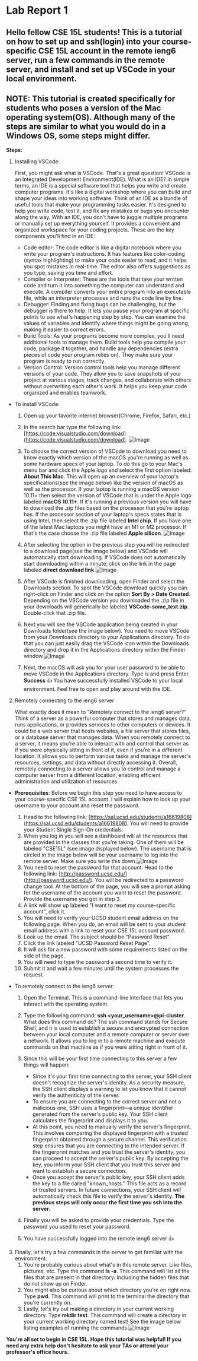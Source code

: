 # Lab Report 1

## Hello fellow CSE 15L students! This is a tutorial on how to set up and ssh(login) into your course-specific CSE 15L account in the remote ieng6 server, run a few commands in the remote server, and install and set up VSCode in your local environment.
## NOTE: This tutorial is created specifically for students who poses a version of the Mac operating system(OS). Although many of the steps are similar to what you would do in a Windows OS, some steps might differ.

**Steps:**
1. Installing VSCode:

   First, you might ask what is VSCode. That's a great question! VSCode is an Integrated Development Environment(IDE). What is an IDE? In simple terms, an IDE is a special software tool that helps you write and create computer programs. It's like a digital workshop where you can build and shape your ideas into working software. Think of an IDE as a bundle of useful tools that make your programming tasks easier. It's designed to help you write code, test it, and fix any mistakes or bugs you encounter along the way. With an IDE, you don't have to juggle multiple programs or manually set up everything yourself. It provides a convenient and organized workspace for your coding projects. These are the key components you'll find in an IDE:
   	* Code editor: The code editor is like a digital notebook where you write your program's instructions. It has features like color-coding (syntax highlighting) to make your code easier to read, and it helps you spot mistakes in real-time. The editor also offers suggestions as you type, saving you time and effort.
   	* Compiler or Interpreter: These are the tools that take your written code and turn it into something the computer can understand and execute. A compiler converts your entire program into an executable file, while an interpreter processes and runs the code line by line.
   	* Debugger: Finding and fixing bugs can be challenging, but the debugger is there to help. It lets you pause your program at specific points to see what's happening step by step. You can examine the values of variables and identify where things might be going wrong, making it easier to correct errors.
   	* Build Tools: As your programs become more complex, you'll need additional tools to manage them. Build tools help you compile your code, package it together, and handle any dependencies (extra pieces of code your program relies on). They make sure your program is ready to run correctly.
   	* Version Control: Version control tools help you manage different versions of your code. They allow you to save snapshots of your project at various stages, track changes, and collaborate with others without overwriting each other's work. It helps you keep your code organized and enables teamwork.

* To install VSCode:

  1. Open up your favorite internet browser(Chrome, Firefox, Safari, etc.)

  2. In the search bar type the following link: [https://code.visualstudio.com/download](https://code.visualstudio.com/download).
     ![Image](https://github.com/AlbardEspinoza/cse15l-lab-reports/blob/main/lab_report_1/VSCode_download_page.png)
  3. To choose the correct version of VSCode to download you need to know exactly which version of the macOS you're running as well as some hardware specs of your laptop. To do this go to your Mac's menu bar and click the Apple logo and select the first option labeled: **About This Mac**. This will open up an overview of your laptop's specifications(see the image below) like the version of macOS as well as the processor. If your laptop is running a macOS version 10.11+ then select the version of VSCode that is under the Apple logo labeled **macOS 10.11+**. If it's running a previous version you will have to download the .zip files based on the processor that you're laptop has. If the processor section of your laptop's specs states that is using Intel, then select the .zip file labeled **Intel chip**. If you have one of the latest Mac laptops you might have an M1 or M2 processor. If that's the case choose the .zip file labeled **Apple silicon**. ![Image](https://github.com/AlbardEspinoza/cse15l-lab-reports/blob/main/lab_report_1/Laptop_specs_example.png)
  4. After selecting the option in the previous step you will be redirected to a download page(see the image below) and VSCode will automatically start downloading. If VSCode does not automatically start downloading within a minute, click on the link in the page labeled **direct download link**.![Image](https://github.com/AlbardEspinoza/cse15l-lab-reports/blob/main/lab_report_1/Download_link.png)
  5. After VSCode is finished downloading, open Finder and select the Downloads section. To spot the VSCode download quickly you can right-click on Finder and click on the option **Sort By > Date Created**. Depending on the VSCode version you downloaded the .zip file in your downloads will generically be labeled **VSCode-some_text.zip**. Double-click that .zip file.
  6. Next you will see the VSCode application being created in your Downloads folder(see the image below). You need to move VSCode from your Downloads directory to your Applications directory. To do that you can just easily drag the VSCode icon within the Downloads directory and drop it in the Applications directory within the Finder window.![Image](https://github.com/AlbardEspinoza/cse15l-lab-reports/blob/main/lab_report_1/VSCode_downloaded_app.png)
  7. Next, the macOS will ask you for your user password to be able to move VSCode in the Applications directory. Type is and press Enter.
     **Success** :thumbsup: You have successfully installed VSCode to your local environment. Feel free to open and play around with the IDE.

2. Remotely connecting to the ieng6 server

   What exactly does it mean to "Remotely connect to the ieng6 server?" Think of a server as a powerful computer that stores and manages data, runs applications, or provides services to other computers or devices. It could be a web server that hosts websites, a file server that stores files, or a database server that manages data. When you remotely connect to a server, it means you're able to interact with and control that server as if you were physically sitting in front of it, even if you're in a different location. It allows you to perform various tasks and manage the server's resources, settings, and data without directly accessing it. Overall, remotely connecting to a server allows you to control and manage a computer server from a different location, enabling efficient administration and utilization of resources.

  * **Prerequisites**: Before we begin this step you need to have access to your course-specific CSE 15L account. I will explain how to look up your username to your account and reset the password.
    1. Head to the following link: [https://sal.ucsd.edu/students/a16619808](https://sal.ucsd.edu/students/a16619808). You will need to provide your Student Single Sign-On credentials.
    2. When you log in you will see a dashboard will all the resources that are provided in the classes that you're taking. One of them will be labeled "CSE15L" (see image displayed below). The username that is circled in the image below will be your username to log into the remote server. Make sure you write this down.![Image](https://github.com/AlbardEspinoza/cse15l-lab-reports/blob/main/lab_report_1/account_lookup.png)
    3. You need to reset the password for that account. Head to the following link: [http://password.ucsd.edu/](http://password.ucsd.edu/). You will be redirected to a password change tool. At the bottom of the page, you will see a prompt asking for the username of the account you want to reset the password. Provide the username you got in step 3.
    4. A link will show up labeled "I want to reset my course-specific account", click it.
    5. You will need to verify your UCSD student email address on the following page. When you do, an email will be sent to your student email address with a link to reset your CSE 15L account password.
    6. Look up the email. The subject should be "Password Reset".
    7. Click the link labeled "UCSD Password Reset Page".
    8. It will ask for a new password with some requirements listed on the side of the page.
    9. You will need to type the password a second time to verify it.
    10. Submit it and wait a few minutes until the system processes the request.

* To remotely connect to the ieng6 server:
  1. Open the Terminal. This is a command-line interface that lets you interact with the operating system.
  2. Type the following command: **ssh <your_username>@pi-cluster**. What does this command do? The ssh command stands for Secure Shell, and it is used to establish a secure and encrypted connection between your local computer and a remote computer or server over a network. It allows you to log in to a remote machine and execute commands on that machine as if you were sitting right in front of it.
  3. Since this will be your first time connecting to this server a few things will happen:
        * Since it's your first time connecting to the server, your SSH client doesn't recognize the server's identity. As a security measure, the SSH client displays a warning to let you know that it cannot verify the authenticity of the server.
        * To ensure you are connecting to the correct server and not a malicious one, SSH uses a fingerprint—a unique identifier generated from the server's public key. Your SSH client calculates the fingerprint and displays it to you.
        * At this point, you need to manually verify the server's fingerprint. This involves comparing the displayed fingerprint with a trusted fingerprint obtained through a secure channel. This verification step ensures that you are connecting to the intended server. If the fingerprint matches and you trust the server's identity, you can proceed to accept the server's public key. By accepting the key, you inform your SSH client that you trust this server and want to establish a secure connection.
        * Once you accept the server's public key, your SSH client adds the key to a file called "known_hosts." This file acts as a record of trusted servers. In future connections, your SSH client will automatically check this file to verify the server's identity. **The previous steps will only occur the first time you ssh into the server.**

  4. Finally you will be asked to provide your credentials. Type the password you used to reset your password.
  5. You have successfully logged into the remote ieng6 server :thumbsup:


3. Finally, let's try a few commands in the server to get familiar with the environment.
    1. You're probably curious about what's in this remote server. Like files, pictures, etc. Type the command **ls -a**. This command will list all the files that are present in that directory. Including the hidden files that do not show up on Finder.
    2. You might also be curious about which directory you're on right now. Type **pwd**. This command will print to the terminal the directory that you're currently on.
    3. Lastly, let's try out making a directory in your current working directory. Type **mkdir test**. This command will create a directory in your current working directory named test! See the image below listing examples of running the commands.![Image](https://github.com/AlbardEspinoza/cse15l-lab-reports/blob/main/lab_report_1/command_examples.png)

**You're all set to begin in CSE 15L. Hope this tutorial was helpful! If you need any extra help don't hesitate to ask your TAs or attend your professor's office hours.**

